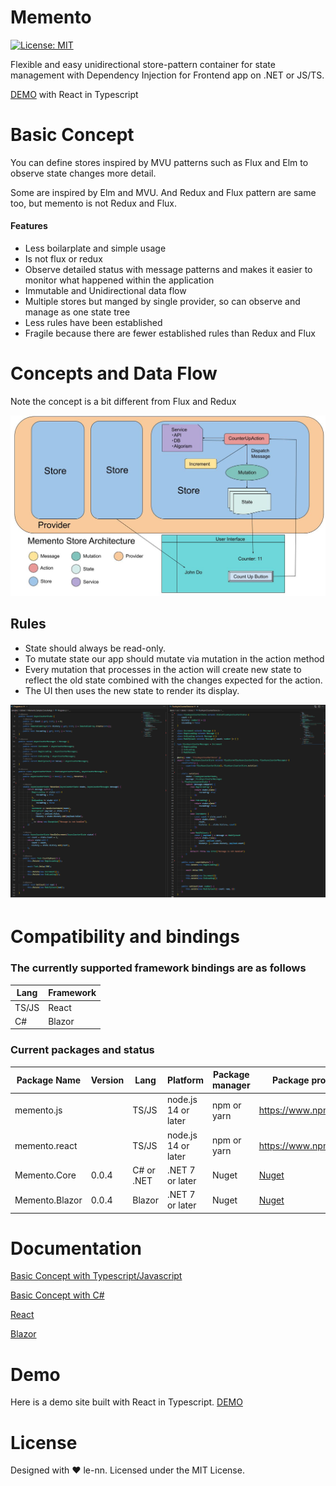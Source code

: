 # Memento

[![License: MIT](https://img.shields.io/badge/License-MIT-yellow.svg)](https://opensource.org/licenses/MIT)

Flexible and easy unidirectional store-pattern container for state management with Dependency Injection for Frontend app on .NET or JS/TS.

[DEMO](https://le-nn.github.io/memento/) with React in Typescript

# Basic Concept

You can define stores inspired by MVU patterns such as Flux and Elm to observe state changes more detail.

Some are inspired by Elm and MVU.
And Redux and Flux pattern are same too, but memento is not Redux and Flux.

#### Features

* Less boilarplate and simple usage 
* Is not flux or redux
* Observe detailed status with message patterns and makes it easier to monitor what happened within the application 
* Immutable and Unidirectional data flow
* Multiple stores but manged by single provider, so can observe and manage as one state tree
* Less rules have been established
* Fragile because there are fewer established rules than Redux and Flux

# Concepts and Data Flow

Note the concept is a bit different from Flux and Redux

<img width="800px" src="./Architecture.jpg"/>

## Rules

* State should always be read-only.
* To mutate state our app should mutate via mutation in the action method
* Every mutation that processes in the action will create new state to reflect the old state combined with the changes expected for the action.
* The UI then uses the new state to render its display.

<img width="800px" src="./overview.png"/>

# Compatibility and bindings

### The currently supported framework bindings are as follows

| Lang    | Framework                   |
| ------- | --------------------------- |
| TS/JS   | React                       |
| C#      | Blazor                      |

### Current packages and status

| Package Name    | Version | Lang       | Platform            | Package manager | Package provider       |
| --------------- | ------- | ---------- | ------------------- | --------------- | ---------------------- |
| memento.js      |         | TS/JS      | node.js 14 or later | npm or yarn     | https://www.npmjs.com/ |
| memento.react   |         | TS/JS      | node.js 14 or later | npm or yarn     | https://www.npmjs.com/ |
| Memento.Core    | 0.0.4   | C# or .NET | .NET 7 or later     | Nuget           | [Nuget](https://www.nuget.org/packages/Memento.Core) |
| Memento.Blazor  | 0.0.4   | Blazor     | .NET 7 or later     | Nuget           | [Nuget](https://www.nuget.org/packages/Memento.Blazor) |

# Documentation

[Basic Concept with Typescript/Javascript](./docs/BasicConcept/Tutorial.ts.md)

[Basic Concept with C#](./docs/BasicConcept/Tutorial.cs.md)

[React](./docs/React/GettingStandard.md)

[Blazor](./docs/Blazor/GettingStandard.md)

# Demo

Here is a demo site built with React in Typescript.
[DEMO](https://le-nn.github.io/memento/)


# License
Designed with ♥ le-nn. Licensed under the MIT License.
